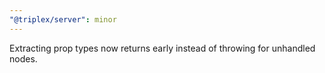 ```yaml
---
"@triplex/server": minor
---
```


Extracting prop types now returns early instead of throwing for unhandled nodes.
